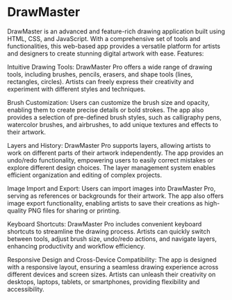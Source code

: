 # DrawMaster
DrawMaster is an advanced and feature-rich drawing application built using HTML, CSS, and JavaScript. With a comprehensive set of tools and functionalities, this web-based app provides a versatile platform for artists and designers to create stunning digital artwork with ease.
Features:

Intuitive Drawing Tools: DrawMaster Pro offers a wide range of drawing tools, including brushes, pencils, erasers, and shape tools (lines, rectangles, circles). Artists can freely express their creativity and experiment with different styles and techniques.

Brush Customization: Users can customize the brush size and opacity, enabling them to create precise details or bold strokes. The app also provides a selection of pre-defined brush styles, such as calligraphy pens, watercolor brushes, and airbrushes, to add unique textures and effects to their artwork.

Layers and History: DrawMaster Pro supports layers, allowing artists to work on different parts of their artwork independently. The app provides an undo/redo functionality, empowering users to easily correct mistakes or explore different design choices. The layer management system enables efficient organization and editing of complex projects.

Image Import and Export: Users can import images into DrawMaster Pro, serving as references or backgrounds for their artwork. The app also offers image export functionality, enabling artists to save their creations as high-quality PNG files for sharing or printing.

Keyboard Shortcuts: DrawMaster Pro includes convenient keyboard shortcuts to streamline the drawing process. Artists can quickly switch between tools, adjust brush size, undo/redo actions, and navigate layers, enhancing productivity and workflow efficiency.

Responsive Design and Cross-Device Compatibility: The app is designed with a responsive layout, ensuring a seamless drawing experience across different devices and screen sizes. Artists can unleash their creativity on desktops, laptops, tablets, or smartphones, providing flexibility and accessibility.
